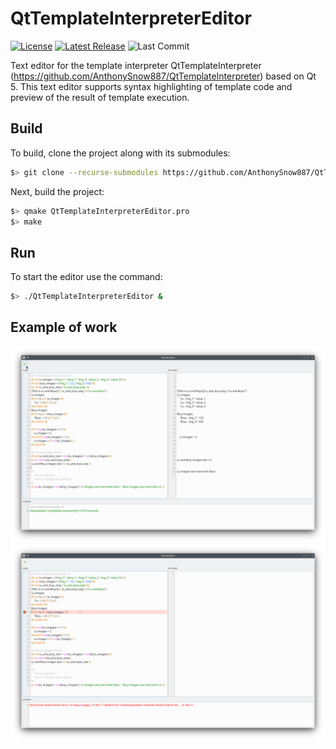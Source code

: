 # QtTemplateInterpreterEditor

[![License](https://img.shields.io/github/license/AnthonySnow887/QtTemplateInterpreterEditor)](https://github.com/AnthonySnow887/QtTemplateInterpreterEditor/blob/master/LICENSE)
[![Latest Release](https://img.shields.io/github/v/release/AnthonySnow887/QtTemplateInterpreterEditor?label=release)](https://github.com/AnthonySnow887/QtTemplateInterpreterEditor/releases)
![Last Commit](https://img.shields.io/github/last-commit/AnthonySnow887/QtTemplateInterpreterEditor/develop)

Text editor for the template interpreter QtTemplateInterpreter (https://github.com/AnthonySnow887/QtTemplateInterpreter) based on Qt 5.
This text editor supports syntax highlighting of template code and preview of the result of template execution.

## Build

To build, clone the project along with its submodules:

```bash
$> git clone --recurse-submodules https://github.com/AnthonySnow887/QtTemplateInterpreterEditor
```

Next, build the project:

```bash
$> qmake QtTemplateInterpreterEditor.pro
$> make
```

## Run

To start the editor use the command:

```bash
$> ./QtTemplateInterpreterEditor &
```

## Example of work

![Run](https://github.com/AnthonySnow887/QtTemplateInterpreterEditor/blob/main/Run.png?raw=true)
![Error](https://github.com/AnthonySnow887/QtTemplateInterpreterEditor/blob/main/Err.png?raw=true)
